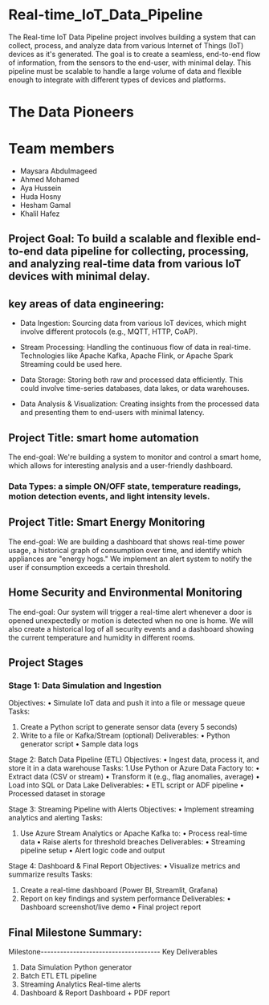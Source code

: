 # Real-time_IoT_Data_Pipeline
The Real-time IoT Data Pipeline project involves building a system that can collect, process, and analyze data from various Internet of Things (IoT) devices as it's generated.  The goal is to create a seamless, end-to-end flow of information, from the sensors to the end-user, with minimal delay. This pipeline must be scalable to handle a large volume of data and flexible enough to integrate with different types of devices and platforms.
# The Data Pioneers
# Team members
* Maysara Abdulmageed
* Ahmed Mohamed
* Aya Hussein
* Huda Hosny
* Hesham Gamal
* Khalil Hafez
## Project Goal: To build a scalable and flexible end-to-end data pipeline for collecting, processing, and analyzing real-time data from various IoT devices with minimal delay.

## key areas of data engineering:

* Data Ingestion: Sourcing data from various IoT devices, which might involve different protocols (e.g., MQTT, HTTP, CoAP).

* Stream Processing: Handling the continuous flow of data in real-time. Technologies like Apache Kafka, Apache Flink, or Apache Spark Streaming could be used here.

* Data Storage: Storing both raw and processed data efficiently. This could involve time-series databases, data lakes, or data warehouses.

* Data Analysis & Visualization: Creating insights from the processed data and presenting them to end-users with minimal latency.

## Project Title: smart home automation
The end-goal: We're building a system to monitor and control a smart home, which allows for interesting analysis and a user-friendly dashboard.
### Data Types: a simple ON/OFF state, temperature readings, motion detection events, and light intensity levels.

## Project Title: Smart Energy Monitoring
The end-goal: We are building a dashboard that shows real-time power usage, a historical graph of consumption over time, and identify which appliances are "energy hogs." We implement an alert system to notify the user if consumption exceeds a certain threshold.

## Home Security and Environmental Monitoring
The end-goal: Our system will trigger a real-time alert whenever a door is opened unexpectedly or motion is detected when no one is home. We will also create a historical log of all security events and a dashboard showing the current temperature and humidity in different rooms.

## Project Stages
### Stage 1: Data Simulation and Ingestion
 Objectives:
 • Simulate IoT data and push it into a file or message queue 
Tasks:
 1. Create a Python script to generate sensor data (every 5 seconds)
 2. Write to a file or Kafka/Stream (optional) 
Deliverables:
 • Python generator script 
• Sample data logs

 Stage 2: Batch Data Pipeline (ETL)
 Objectives:
 • Ingest data, process it, and store it in a data warehouse
 Tasks: 
1.Use Python or Azure Data Factory to: 
•	Extract data (CSV or stream) 
•	Transform it (e.g., flag anomalies, average)
•	Load into SQL or Data Lake 
Deliverables: 
•	ETL script or ADF pipeline
•	Processed dataset in storage

 Stage 3: Streaming Pipeline with Alerts
 Objectives:
 • Implement streaming analytics and alerting
 Tasks:
1.	Use Azure Stream Analytics or Apache Kafka to:
•	Process real-time data
•	Raise alerts for threshold breaches 
Deliverables: 
•	Streaming pipeline setup 
•	Alert logic code and output

 Stage 4:  Dashboard & Final Report
 Objectives:
•	Visualize metrics and summarize results 
Tasks:
 1. Create a real-time dashboard (Power BI, Streamlit, Grafana)
 2. Report on key findings and system performance
Deliverables: 
•	Dashboard screenshot/live demo 
•	Final project report
 
 
 ## Final Milestone Summary:
 Milestone-------------------------------------                                          Key Deliverables
 1. Data Simulation                            Python generator
 2. Batch ETL                                        ETL pipeline
 3. Streaming Analytics                      Real-time alerts
 4. Dashboard & Report                     Dashboard + PDF report

